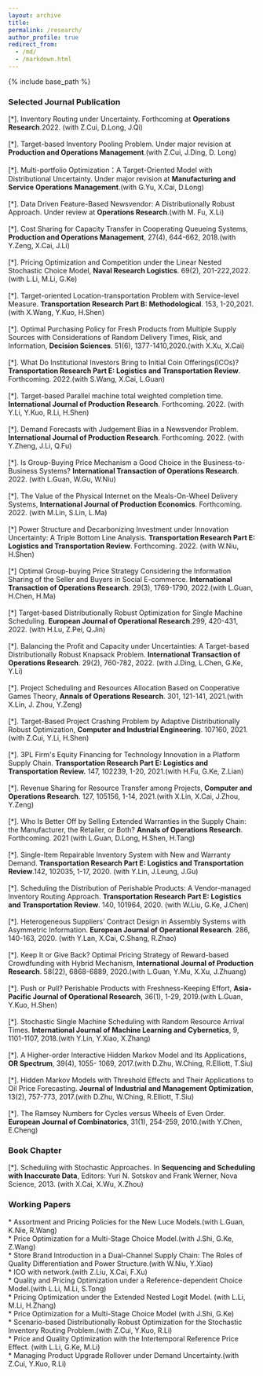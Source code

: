 ```yaml
---
layout: archive
title: 
permalink: /research/
author_profile: true
redirect_from:
  - /md/
  - /markdown.html
---
```


{% include base_path %}

### Selected Journal Publication
[\*]. Inventory Routing under Uncertainty. Forthcoming at **Operations Research**.2022. (with Z.Cui, D.Long, J.Qi)<br/><br/>
[\*]. Target-based Inventory Pooling Problem. Under major revision at **Production and Operations Management**.(with Z.Cui, J.Ding, D. Long)<br/><br/>
[\*].	Multi-portfolio Optimization：A Target-Oriented Model with Distributional Uncertainty. Under major revision at **Manufacturing and Service Operations Management**.(with G.Yu, X.Cai, D.Long)<br/><br/>
[\*]. Data Driven Feature-Based Newsvendor: A Distributionally Robust Approach. Under review at **Operations Research**.(with M. Fu, X.Li)<br/><br/>
[\*]. Cost Sharing for Capacity Transfer in Cooperating Queueing Systems, **Production and Operations Management**, 27(4), 644-662, 2018.(with Y.Zeng, X.Cai, J.Li)<br/><br/>
[\*]. Pricing Optimization and Competition under the Linear Nested Stochastic Choice Model, **Naval Research Logistics**. 69(2), 201-222,2022. (with L.Li, M.Li, G.Ke)<br/><br/>
[\*]. Target-oriented Location-transportation Problem with Service-level Measure. **Transportation Research Part B: Methodological**. 153, 1-20,2021. (with X.Wang, Y.Kuo, H.Shen)<br/><br/>
[\*]. Optimal Purchasing Policy for Fresh Products from Multiple Supply Sources with Considerations of Random Delivery Times, Risk, and Information, **Decision Sciences**. 51(6), 1377-1410,2020.(with X.Xu, X.Cai)<br/><br/>
[\*]. What Do Institutional Investors Bring to Initial Coin Offerings(ICOs)? **Transportation Research Part E: Logistics and Transportation Review**. Forthcoming. 2022.(with S.Wang, X.Cai, L.Guan)<br/><br/>
[\*].	Target-based Parallel machine total weighted completion time. **International Journal of Production Research**. Forthcoming. 2022. (with Y.Li, Y.Kuo, R.Li, H.Shen)<br/><br/>
[\*].	Demand Forecasts with Judgement Bias in a Newsvendor Problem. **International Journal of Production Research**. Forthcoming. 2022. (with Y.Zheng, J.Li, Q.Fu)<br/><br/>
[\*]. Is Group-Buying Price Mechanism a Good Choice in the Business-to-Business Systems? **International Transaction of Operations Research**. 2022. (with L.Guan, W.Gu, W.Niu)<br/><br/>
[\*]. The Value of the Physical Internet on the Meals-On-Wheel Delivery Systems, **International Journal of Production Economics**.  Forthcoming. 2022. (with M.Lin, S.Lin, L.Ma)<br/><br/>
[\*]  Power Structure and Decarbonizing Investment under Innovation Uncertainty: A Triple Bottom Line Analysis. **Transportation Research Part E: Logistics and Transportation Review**. Forthcoming. 2022. (with W.Niu, H.Shen)<br/><br/>
[\*]  Optimal Group-buying Price Strategy Considering the Information Sharing of the Seller and Buyers in Social E-commerce. **International Transaction of Operations Research**. 29(3), 1769-1790, 2022.(with L.Guan, H.Chen, H.Ma)<br/><br/>
[\*] Target-based Distributionally Robust Optimization for Single Machine Scheduling. **European Journal of Operational Research**.299, 420-431, 2022. (with H.Lu, Z.Pei, Q.Jin)<br/><br/>
[\*]. Balancing the Profit and Capacity under Uncertainties: A Target-based Distributionally Robust Knapsack Problem. **International Transaction of Operations Research**. 29(2), 760-782, 2022. (with J.Ding, L.Chen, G.Ke, Y.Li)<br/><br/>
[\*]. Project Scheduling and Resources Allocation Based on Cooperative Games Theory, **Annals of Operations Research**. 301, 121-141, 2021.(with X.Lin, J. Zhou, Y.Zeng)<br/><br/>
[\*]. Target-Based Project Crashing Problem by Adaptive Distributionally Robust Optimization, **Computer and Industrial Engineering**. 107160, 2021.(with Z.Cui, Y.Li, H.Shen)<br/><br/>
[\*]. 3PL Firm's Equity Financing for Technology Innovation in a Platform Supply Chain. **Transportation Research Part E: Logistics and Transportation Review.** 147, 102239, 1-20, 2021.(with H.Fu, G.Ke, Z.Lian)<br/><br/>
[\*]. Revenue Sharing for Resource Transfer among Projects, **Computer and Operations Research**. 127, 105156, 1-14, 2021.(with X.Lin, X.Cai, J.Zhou, Y.Zeng)<br/><br/>
[\*]. Who Is Better Off by Selling Extended Warranties in the Supply Chain: the Manufacturer, the Retailer, or Both? **Annals of Operations Research**. Forthcoming. 2021 (with L.Guan, D.Long, H.Shen, H.Tang)<br/><br/>
[\*]. Single-Item Repairable Inventory System with New and Warranty Demand. **Transportation Research Part E: Logistics and Transportation Review**.142, 102035, 1-17, 2020. (with Y.Lin, J.Leung, J.Gu)<br/><br/>
[\*]. Scheduling the Distribution of Perishable Products: A Vendor-managed Inventory Routing Approach. **Transportation Research Part E: Logistics and Transportation Review**. 140, 101964, 2020. (with W.Liu, G.Ke, J.Chen)<br/><br/>
[\*]. Heterogeneous Suppliers’ Contract Design in Assembly Systems with Asymmetric Information. **European Journal of Operational Research**. 286, 140-163, 2020. (with Y.Lan, X.Cai, C.Shang, R.Zhao)<br/><br/>
[\*]. Keep It or Give Back? Optimal Pricing Strategy of Reward-based Crowdfunding with Hybrid Mechanism, **International Journal of Production Research**. 58(22), 6868-6889, 2020.(with L.Guan, Y.Mu, X.Xu, J.Zhuang)<br/><br/>
[\*]. Push or Pull? Perishable Products with Freshness-Keeping Effort, **Asia-Pacific Journal of Operational Research**, 36(1), 1-29, 2019.(with L.Guan, Y.Kuo, H.Shen)<br/><br/>
[\*]. Stochastic Single Machine Scheduling with Random Resource Arrival Times. **International Journal of Machine Learning and Cybernetics**, 9, 1101-1107, 2018.(with Y.Lin, Y.Xiao, X.Zhang)<br/><br/>
[\*]. A Higher-order Interactive Hidden Markov Model and Its Applications, **OR Spectrum**, 39(4), 1055- 1069, 2017.(with D.Zhu, W.Ching, R.Elliott, T.Siu)<br/><br/>
[\*]. Hidden Markov Models with Threshold Effects and Their Applications to Oil Price Forecasting. **Journal of Industrial and Management Optimization**, 13(2), 757-773, 2017.(with D.Zhu, W.Ching, R.Elliott, T.Siu)<br/><br/>
[\*]. The Ramsey Numbers for Cycles versus Wheels of Even Order. **European Journal of Combinatorics**, 31(1), 254-259, 2010.(with Y.Chen, E.Cheng)<br/>

### Book Chapter
[\*].	Scheduling with Stochastic Approaches. In **Sequencing and Scheduling with Inaccurate Data**, Editors: Yuri N. Sotskov and Frank Werner, Nova Science, 2013. (with X.Cai, X.Wu, X.Zhou)<br/>

### Working Papers
\*	Assortment and Pricing Policies for the New Luce Models.(with L.Guan, K.Nie, R.Wang)<br/>
\*	Price Optimization for a Multi-Stage Choice Model.(with J.Shi, G.Ke, Z.Wang)<br/>
\*	Store Brand Introduction in a Dual-Channel Supply Chain: The Roles of Quality Differentiation and Power Structure.(with W.Niu, Y.Xiao)<br/>
\*	ICO with network.(with Z.Liu, X.Cai, F.Xu) <br/>
\*	Quality and Pricing Optimization under a Reference-dependent Choice Model.(with L.Li, M.Li, S.Tong) <br/>
\*	Pricing Optimization under the Extended Nested Logit Model. (with L.Li, M.Li, H.Zhang) <br/> 
\*	Price Optimization for a Multi-Stage Choice Model (with J.Shi, G.Ke) <br/> 
\*	Scenario-based Distributionally Robust Optimization for the Stochastic Inventory Routing Problem.(with Z.Cui, Y.Kuo, R.Li) <br/> 
\*	Price and Quality Optimization with the Intertemporal Reference Price Effect. (with L.Li, G.Ke, M.Li) <br/> 
\*	Managing Product Upgrade Rollover under Demand Uncertainty.(with Z.Cui, Y.Kuo, R.Li) <br/> 
